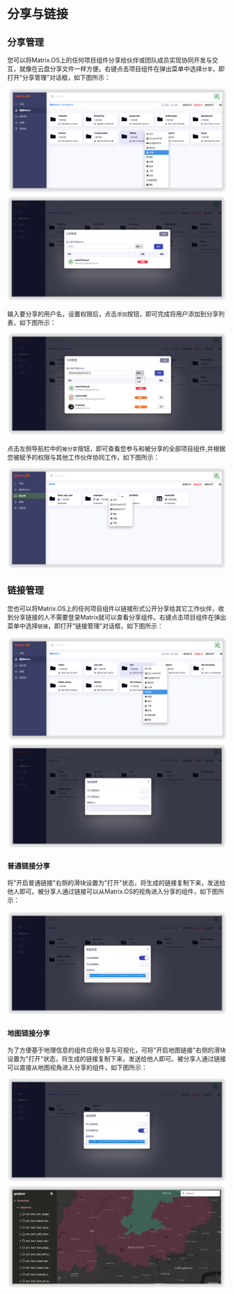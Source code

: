 # 分享与链接

## 分享管理

您可以将Matrix.OS上的任何项目组件分享给伙伴或团队成员实现协同开发与交互，就像在云盘分享文件一样方便。右键点击项目组件在弹出菜单中选择`分享`，即打开"分享管理"对话框，如下图所示：

![Matrix.OS](../../../../media/os/quickstart/share1.png "分享项目组件")
![Matrix.OS](../../../../media/os/quickstart/share2.png "分享管理")

输入要分享的用户名，设置权限后，点击`添加`按钮，即可完成将用户添加到分享列表，如下图所示：

![Matrix.OS](../../../../media/os/quickstart/share3.png "添加分享用户")

点击左侧导航栏中的`被分享`按钮，即可查看您参与和被分享的全部项目组件,并根据您被赋予的权限与其他工作伙伴协同工作，如下图所示：

![Matrix.OS](../../../../media/os/quickstart/shared.png "被分享")

## 链接管理

您也可以将Matrix.OS上的任何项目组件以链接形式公开分享给其它工作伙伴，收到分享链接的人不需要登录Matrix就可以查看分享组件。右键点击项目组件在弹出菜单中选择`链接`，即打开"链接管理"对话框，如下图所示：

![Matrix.OS](../../../../media/os/quickstart/link1.png "链接分享")
![Matrix.OS](../../../../media/os/quickstart/link2.png "链接管理")

### 普通链接分享

将"开启普通链接"右侧的滑块设置为"打开"状态，将生成的链接复制下来，发送给他人即可。被分享人通过链接可以从Matrix.OS的视角进入分享的组件，如下图所示：

![Matrix.OS](../../../../media/os/quickstart/linknormal.png "普通链接分享")

### 地图链接分享

为了方便基于地理信息的组件应用分享与可视化，可将"开启地图链接"右侧的滑块设置为"打开"状态，将生成的链接复制下来，发送给他人即可。被分享人通过链接可以直接从地图视角进入分享的组件，如下图所示：

![Matrix.OS](../../../../media/os/quickstart/linkmap1.png "地图链接分享")
![Matrix.OS](../../../../media/os/quickstart/linkmap2.png "地图视角打开分享链接")